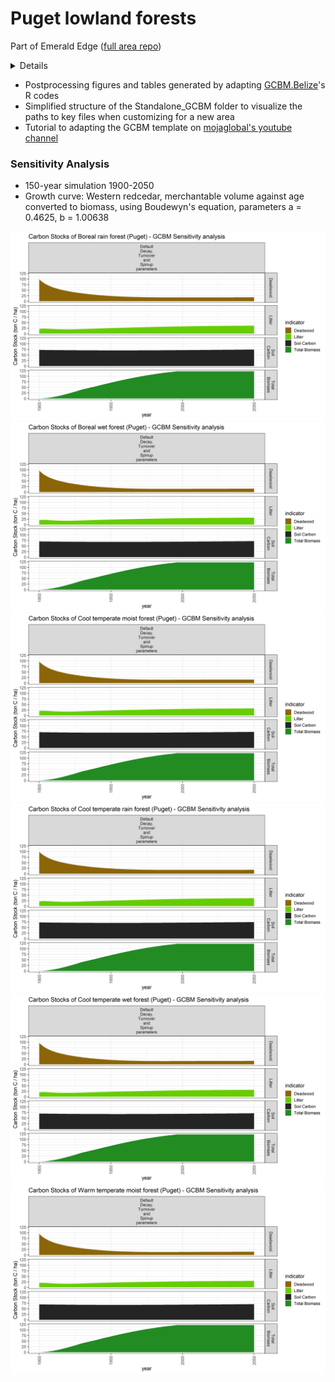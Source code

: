 # Puget lowland forests
Part of Emerald Edge ([full area repo](https://github.com/mHienp/GCBM.EmeraldEdge.Data))
<details>

![alt text](https://github.com/mHienp/GCBM.EmeraldEdge.Data/blob/main/img/Eco%20Names.png)
</details>

* Postprocessing figures and tables generated by adapting [GCBM.Belize](https://github.com/moja-global/GCBM.Belize)'s R codes 
* Simplified structure of the Standalone_GCBM folder to visualize the paths to key files when customizing for a new area
* Tutorial to adapting the GCBM template on [mojaglobal's youtube channel](https://www.youtube.com/playlist?list=PL_WECUlMWiUkIxULZzFrnu0IrfUjFRRXK)

### Sensitivity Analysis
* 150-year simulation 1900-2050
* Growth curve: Western redcedar, merchantable volume against age converted to biomass, using Boudewyn's equation, parameters a = 0.4625, b = 1.00638

![alt text](https://github.com/mHienp/GCBM.Puget/blob/main/Postprocessing/Figures/Puget_Sensitivity_BorealRainForest.png)
![alt text](https://github.com/mHienp/GCBM.Puget/blob/main/Postprocessing/Figures/Puget_Sensitivity_BorealWetForest.png)
![alt text](https://github.com/mHienp/GCBM.Puget/blob/main/Postprocessing/Figures/Puget_Sensitivity_CoolTemperateMoistForest.png)
![alt text](https://github.com/mHienp/GCBM.Puget/blob/main/Postprocessing/Figures/Puget_Sensitivity_CoolTemperateRainForest.png)
![alt text](https://github.com/mHienp/GCBM.Puget/blob/main/Postprocessing/Figures/Puget_Sensitivity_CoolTemperateWetForest.png)
![alt text](https://github.com/mHienp/GCBM.Puget/blob/main/Postprocessing/Figures/Puget_Sensitivity_WarmTemperateMoistForest.png)
